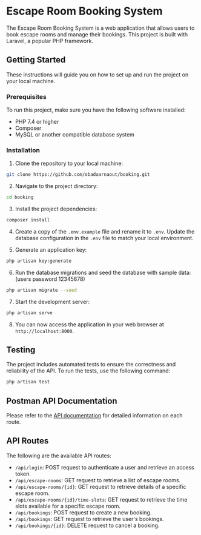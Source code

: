 # Escape Room Booking System

The Escape Room Booking System is a web application that allows users to book escape rooms and manage their bookings. This project is built with Laravel, a popular PHP framework.

## Getting Started

These instructions will guide you on how to set up and run the project on your local machine.

### Prerequisites

To run this project, make sure you have the following software installed:

- PHP 7.4 or higher
- Composer
- MySQL or another compatible database system

### Installation

1. Clone the repository to your local machine:

```bash
git clone https://github.com/obadaarnaout/booking.git
```

2. Navigate to the project directory:

```bash
cd booking
```

3. Install the project dependencies:

```bash
composer install
```

4. Create a copy of the `.env.example` file and rename it to `.env`. Update the database configuration in the `.env` file to match your local environment.

5. Generate an application key:

```bash
php artisan key:generate
```

6. Run the database migrations and seed the database with sample data: (users password 12345678)

```bash
php artisan migrate --seed
```

7. Start the development server:

```bash
php artisan serve
```

8. You can now access the application in your web browser at `http://localhost:8000`.

## Testing

The project includes automated tests to ensure the correctness and reliability of the API. To run the tests, use the following command:

```bash
php artisan test
```

## Postman API Documentation

Please refer to the [API documentation](https://documenter.getpostman.com/view/5259779/2s93eePTrF) for detailed information on each route.

## API Routes

The following are the available API routes:

- `/api/login`: POST request to authenticate a user and retrieve an access token.
- `/api/escape-rooms`: GET request to retrieve a list of escape rooms.
- `/api/escape-rooms/{id}`: GET request to retrieve details of a specific escape room.
- `/api/escape-rooms/{id}/time-slots`: GET request to retrieve the time slots available for a specific escape room.
- `/api/bookings`: POST request to create a new booking.
- `/api/bookings`: GET request to retrieve the user's bookings.
- `/api/bookings/{id}`: DELETE request to cancel a booking.


